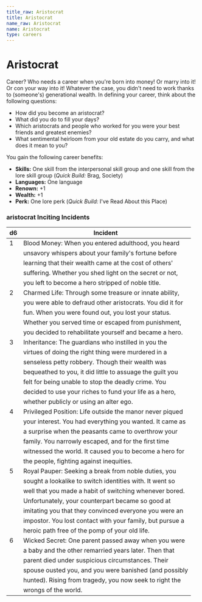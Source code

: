 ```yaml
---
title_raw: Aristocrat
title: Aristocrat
name_raw: Aristocrat
name: Aristocrat
type: careers
---
```


# Aristocrat

Career? Who needs a career when you're born into money! Or marry into it! Or con your way into it! Whatever the case, you didn't need to work thanks to (someone's) generational wealth. In defining your career, think about the following questions:

- How did you become an aristocrat?
- What did you do to fill your days?
- Which aristocrats and people who worked for you were your best friends and greatest enemies?
- What sentimental heirloom from your old estate do you carry, and what does it mean to you?

You gain the following career benefits:

- **Skills:** One skill from the interpersonal skill group and one skill from the lore skill group (*Quick Build:* Brag, Society)
- **Languages:** One language
- **Renown:** +1
- **Wealth:** +1
- **Perk:** One lore perk (*Quick Build:* I've Read About this Place)

### **aristocrat Inciting Incidents**

| d6  | Incident                                                   |
| --- | ---------------------------------------------------------- |
| 1   | Blood Money: When you entered adulthood, you heard         |
|     | unsavory whispers about your family's fortune before       |
|     | learning that their wealth came at the cost of others'     |
|     | suffering. Whether you shed light on the secret or not,    |
|     | you left to become a hero stripped of noble title.         |
| 2   | Charmed Life: Through some treasure or innate ability,     |
|     | you were able to defraud other aristocrats. You did it for |
|     | fun. When you were found out, you lost your status.        |
|     | Whether you served time or escaped from punishment,        |
|     | you decided to rehabilitate yourself and became a hero.    |
| 3   | Inheritance: The guardians who instilled in you the        |
|     | virtues of doing the right thing were murdered in a        |
|     | senseless petty robbery. Though their wealth was           |
|     | bequeathed to you, it did little to assuage the guilt you  |
|     | felt for being unable to stop the deadly crime. You        |
|     | decided to use your riches to fund your life as a hero,    |
|     | whether publicly or using an alter ego.                    |
| 4   | Privileged Position: Life outside the manor never piqued   |
|     | your interest. You had everything you wanted. It came as   |
|     | a surprise when the peasants came to overthrow your        |
|     | family. You narrowly escaped, and for the first time       |
|     | witnessed the world. It caused you to become a hero for    |
|     | the people, fighting against inequities.                   |
| 5   | Royal Pauper: Seeking a break from noble duties, you       |
|     | sought a lookalike to switch identities with. It went so   |
|     | well that you made a habit of switching whenever bored.    |
|     | Unfortunately, your counterpart became so good at          |
|     | imitating you that they convinced everyone you were an     |
|     | impostor. You lost contact with your family, but pursue a  |
|     | heroic path free of the pomp of your old life.             |
| 6   | Wicked Secret: One parent passed away when you were        |
|     | a baby and the other remarried years later. Then that      |
|     | parent died under suspicious circumstances. Their          |
|     | spouse ousted you, and you were banished (and possibly     |
|     | hunted). Rising from tragedy, you now seek to right the    |
|     | wrongs of the world.                                       |
